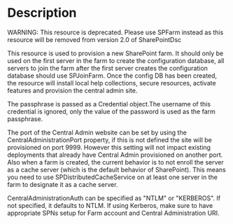 # Description

WARNING: This resource is deprecated. Please use SPFarm instead as
this resource will be removed from version 2.0 of SharePointDsc

This resource is used to provision a new SharePoint farm. It should only be
used on the first server in the farm to create the configuration database, all
servers to join the farm after the first server creates the configuration
database should use SPJoinFarm. Once the config DB has been created, the
resource will install local help collections, secure resources, activate
features and provision the central admin site.

The passphrase is passed as a Credential object.The username of this
credential is ignored, only the value of the password is used as the farm
passphrase.

The port of the Central Admin website can be set by using the
CentralAdministrationPort property, if this is not defined the site will be
provisioned on port 9999. However this setting will not impact existing
deployments that already have Central Admin provisioned on another port. Also
when a farm is created, the current behavior is to not enroll the server as a
cache server (which is the default behavior of SharePoint). This means you
need to use SPDistributedCacheService on at least one server in the farm to
designate it as a cache server.

CentralAdministrationAuth can be specified as "NTLM" or "KERBEROS". If not
specified, it defaults to NTLM. If using Kerberos, make sure to have
appropriate SPNs setup for Farm account and Central Administration URI.
